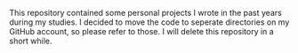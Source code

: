 This repository contained some personal projects I wrote in the past years during my studies. I decided to move the code to seperate directories on my GitHub account, so please refer to those. I will delete this repository in a short while.